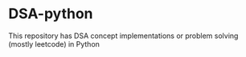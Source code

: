 # DSA-python

This repository has DSA concept implementations or problem solving (mostly leetcode) in Python
